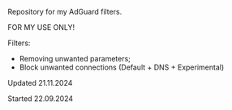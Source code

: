 Repository for my AdGuard filters.

FOR MY USE ONLY!

Filters:
- Removing unwanted parameters;
- Block unwanted connections (Default + DNS + Experimental)

Updated 21.11.2024

Started 22.09.2024
